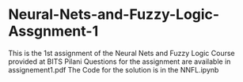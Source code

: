 # Neural-Nets-and-Fuzzy-Logic-Assgnment-1
This is the 1st assignment of the Neural Nets and Fuzzy Logic Course provided at BITS Pilani
Questions for the assignment are available in assignement1.pdf
The Code for the solution is in the NNFL.ipynb


